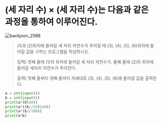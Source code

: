 # (세 자리 수) × (세 자리 수)는 다음과 같은 과정을 통하여 이루어진다.
<img src="https://www.acmicpc.net/upload/images/f5NhGHVLM4Ix74DtJrwfC97KepPl27s%20(1).png" alt="backjoon_2588">

> (1)과 (2)위치에 들어갈 세 자리 자연수가 주어질 때 (3), (4), (5), (6)위치에 들어갈 값을 구하는 프로그램을 작성하시오.

> 입력) 첫째 줄에 (1)의 위치에 들어갈 세 자리 자연수가, 둘째 줄에 (2)의 위치에 들어갈 세자리 자연수가 주어진다.

> 출력) 첫째 줄부터 넷째 줄까지 차례대로 (3), (4), (5), (6)에 들어갈 값을 출력한다.

```python
a = int(input())
b = int(input())
print(a*(b%10))
print(a*((b//10)%10))
print(a*(b//100))
print(a*b)

```
